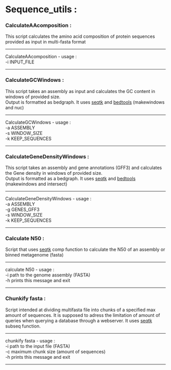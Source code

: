 # Sequence_utils :

### CalculateAAcomposition :

This script calculates the amino acid composition of protein sequences provided as input in multi-fasta format

---------------------------------------------    

CalculateAAcomposition - usage :   
-i INPUT_FILE

---------------------------------------------   


### CalculateGCWindows :

This script takes an assembly as input and calculates the GC content in windows of provided size.   
Output is formatted as bedgraph.   It uses [seqtk](https://github.com/lh3/seqtk) and [bedtools](https://bedtools.readthedocs.io/en/latest/) (makewindows and nuc)

---------------------------------------------   

CalculateGCWindows - usage :   
-a ASSEMBLY   
-s WINDOW_SIZE   
-k KEEP_SEQUENCES   

---------------------------------------------


### CalculateGeneDensityWindows :

This script takes an assembly and gene annotations (GFF3) and calculates the Gene density in windows of provided size.   
Output is formatted as a bedgraph.   It uses [seqtk](https://github.com/lh3/seqtk) and [bedtools](https://bedtools.readthedocs.io/en/latest/) (makewindows and intersect)

---------------------------------------------   

CalculateGeneDensityWindows - usage :   
-a ASSEMBLY   
-g GENES_GFF3   
-s WINDOW_SIZE   
-k KEEP_SEQUENCES     

---------------------------------------------

### Calculate N50 :

Script that uses [seqtk](https://github.com/lh3/seqtk) comp function to calculate the N50 of an assembly or binned metagenome (fasta)

---------------------------------------------

calculate N50 - usage :   
-i path to the genome assembly (FASTA)   
-h prints this message and exit   

---------------------------------------------

### Chunkify fasta :

Script intended at dividing multifasta file into chunks of a specified max amount of sequences.
It is supposed to adress the limitation of amount of queries when querying a database through a webserver.
It uses [seqtk](https://github.com/lh3/seqtk) subseq function.

---------------------------------------------

chunkify fasta - usage :   
-i path to the input file (FASTA)   
-c maximum chunk size (amount of sequences)   
-h prints this message and exit   

---------------------------------------------
